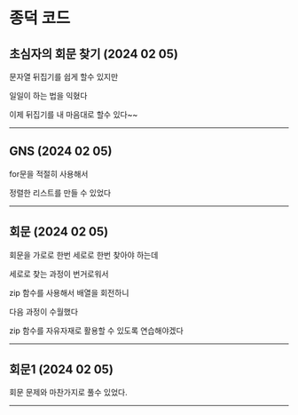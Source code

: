 # 종덕 코드

## 초심자의 회문 찾기 (2024 02 05)

문자열 뒤집기를 쉽게 할수 있지만

일일이 하는 법을 익혔다

이제 뒤집기를 내 마음대로 할수 있다~~

---

## GNS (2024 02 05)

for문을 적절히 사용해서

정렬한 리스트를 만들 수 있었다

---
## 회문 (2024 02 05)

회문을 가로로 한번 세로로 한번 찾아야 하는데

세로로 찾는 과정이 번거로워서

zip 함수를 사용해서 배열을 회전하니

다음 과정이 수월했다

zip 함수를 자유자재로 활용할 수 있도록 연습해야겠다

---
## 회문1 (2024 02 05)

회문 문제와 마찬가지로 풀수 있었다.

---